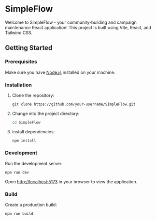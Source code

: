 # SimpleFlow

Welcome to SimpleFlow - your community-building and campaign maintenance React application! This project is built using Vite, React, and Tailwind CSS.

## Getting Started

### Prerequisites

Make sure you have [Node.js](https://nodejs.org/) installed on your machine.

### Installation

1. Clone the repository:

   ```bash
   git clone https://github.com/your-username/SimpleFlow.git
   ```

2. Change into the project directory:

   ```bash
   cd SimpleFlow
   ```

3. Install dependencies:

   ```bash
   npm install
   ```

### Development

Run the development server:

```bash
npm run dev
```

Open [http://localhost:5173](http://localhost:5173) in your browser to view the application.

### Build

Create a production build:

```bash
npm run build
```